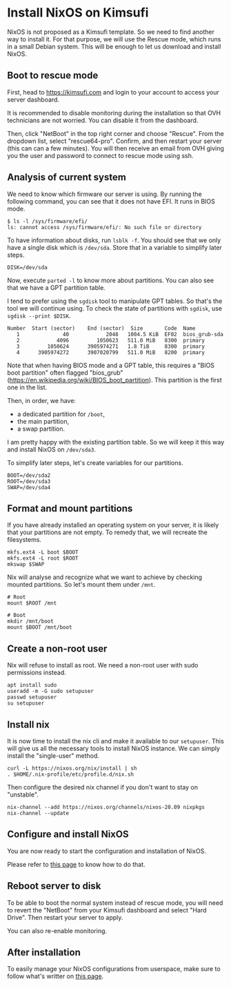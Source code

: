 # Install NixOS on Kimsufi

NixOS is not proposed as a Kimsufi template. So we need to find another way to install it. For that purpose, we will use the Rescue mode, which runs in a small Debian system. This will be enough to let us download and install NixOS.

## Boot to rescue mode

First, head to https://kimsufi.com and login to your account to access your server dashboard.

It is recommended to disable monitoring during the installation so that OVH technicians are not worried. You can disable it from the dashboard.

Then, click "NetBoot" in the top right corner and choose "Rescue". From the dropdown list, select "rescue64-pro". Confirm, and then restart your server (this can can a few minutes). You will then receive an email from OVH giving you the user and password to connect to rescue mode using ssh.

## Analysis of current system

We need to know which firmware our server is using. By running the following command, you can see that it does not have EFI. It runs in BIOS mode.

```
$ ls -l /sys/firmware/efi/
ls: cannot access /sys/firmware/efi/: No such file or directory
```

To have information about disks, run `lsblk -f`. You should see that we only have a single disk which is `/dev/sda`. Store that in a variable to simplify later steps.

```
DISK=/dev/sda
```

Now, execute `parted -l` to know more about partitions. You can also see that we have a GPT partition table.

I tend to prefer using the `sgdisk` tool to manipulate GPT tables. So that's the tool we will continue using. To check the state of partitions with `sgdisk`, use `sgdisk --print $DISK`.

```
Number  Start (sector)    End (sector)  Size       Code  Name
   1              40            2048   1004.5 KiB  EF02  bios_grub-sda
   2            4096         1050623   511.0 MiB   8300  primary
   3         1050624      3905974271   1.8 TiB     8300  primary
   4      3905974272      3907020799   511.0 MiB   8200  primary
```

Note that when having BIOS mode and a GPT table, this requires a "BIOS boot partition" often flagged "bios_grub" (https://en.wikipedia.org/wiki/BIOS_boot_partition). This partition is the first one in the list.

Then, in order, we have:
- a dedicated partition for `/boot`,
- the main partition,
- a swap partition.

I am pretty happy with the existing partition table. So we will keep it this way and install NixOS on `/dev/sda3`.

To simplify later steps, let's create variables for our partitions.

```
BOOT=/dev/sda2
ROOT=/dev/sda3
SWAP=/dev/sda4
```

## Format and mount partitions

If you have already installed an operating system on your server, it is likely that your partitions are not empty. To remedy that, we will recreate the filesystems.

```
mkfs.ext4 -L boot $BOOT
mkfs.ext4 -L root $ROOT
mkswap $SWAP
```

Nix will analyse and recognize what we want to achieve by checking mounted partitions. So let's mount them under `/mnt`.

```
# Root
mount $ROOT /mnt

# Boot
mkdir /mnt/boot
mount $BOOT /mnt/boot
```

## Create a non-root user

Nix will refuse to install as root. We need a non-root user with sudo permissions instead.

```
apt install sudo
useradd -m -G sudo setupuser
passwd setupuser
su setupuser
```

## Install nix

It is now time to install the nix cli and make it available to our `setupuser`. This will give us all the necessary tools to install NixOS instance. We can simply install the "single-user" method.

```
curl -L https://nixos.org/nix/install | sh
. $HOME/.nix-profile/etc/profile.d/nix.sh
```

Then configure the desired nix channel if you don't want to stay on "unstable".

```
nix-channel --add https://nixos.org/channels/nixos-20.09 nixpkgs
nix-channel --update
```

## Configure and install NixOS

You are now ready to start the configuration and installation of NixOS.

Please refer to [this page](install.md) to know how to do that.

## Reboot server to disk

To be able to boot the normal system instead of rescue mode, you will need to revert the "NetBoot" from your Kimsufi dashboard and select "Hard Drive". Then restart your server to apply.

You can also re-enable monitoring.

## After installation

To easily manage your NixOS configurations from userspace, make sure to follow what's writter on [this page](after-install.md).
